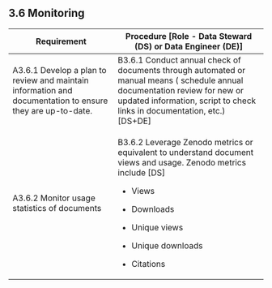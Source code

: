 **3.6 Monitoring**
------------------

<table>
    <thead>
        <tr class="header">
            <th><strong>Requirement</strong></th>
            <th><strong>Procedure</strong> [Role - Data Steward (DS) or Data Engineer (DE)]</th>
        </tr>
    </thead>
    <tbody>
        <tr class="odd">
            <td>A3.6.1 Develop a plan to review and maintain information and documentation to ensure they are
                up-to-date.</td>
            <td>B3.6.1 Conduct annual check of documents through automated or manual means ( schedule annual
                documentation review for new or updated information, script to check links in documentation, etc.)
                [DS+DE]</td>
        </tr>
        <tr class="even">
            <td>A3.6.2 Monitor usage statistics of documents</td>
            <td>
                <p>B3.6.2 Leverage Zenodo metrics or equivalent to understand document views and usage. Zenodo metrics
                    include [DS]</p>
                <ul>
                    <li>
                        <p>Views</p>
                    </li>
                    <li>
                        <p>Downloads</p>
                    </li>
                    <li>
                        <p>Unique views</p>
                    </li>
                    <li>
                        <p>Unique downloads</p>
                    </li>
                    <li>
                        <p>Citations</p>
                    </li>
                </ul>
            </td>
        </tr>
    </tbody>
</table>
